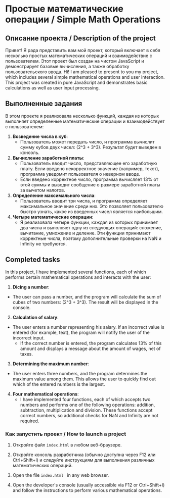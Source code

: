 # Простые математические операции / Simple Math Operations

## Описание проекта / Description of the project

Привет! Я рада представить вам мой проект, который включает в себя несколько простых математических операций и взаимодействие с пользователем. Этот проект был создан на чистом JavaScript и демонстрирует базовые вычисления, а также обработку пользовательского ввода.
Hi! I am pleased to present to you my project, which includes several simple mathematical operations and user interaction. This project was created in pure JavaScript and demonstrates basic calculations as well as user input processing.

## Выполненные задания 

В этом проекте я реализовала несколько функций, каждая из которых выполняет определенные математические операции и взаимодействует с пользователем:
1. **Возведение числа в куб**:
   - Пользователь может передать число, и программа вычислит сумму кубов двух чисел: \(2^3 + 3^3\). Результат будет выведен в консоль.
2. **Вычисление заработной платы**:
   - Пользователь вводит число, представляющее его заработную плату. Если введено некорректное значение (например, текст), программа уведомит пользователя о неверном вводе.
   - Если введено корректное число, программа вычисляет 13% от этой суммы и выводит сообщение о размере заработной платы за вычетом налогов.
3. **Определение максимального числа**:
   - Пользователь вводит три числа, и программа определяет максимальное значение среди них. Это позволяет пользователю быстро узнать, какое из введенных чисел является наибольшим.
4. **Четыре математические операции**:
   - Я реализовала четыре функции, каждая из которых принимает два числа и выполняет одну из следующих операций: сложение, вычитание, умножение и деление. Эти функции принимают корректные числа, поэтому дополнительные проверки на NaN и Infinity не требуются.

## Completed tasks 

In this project, I have implemented several functions, each of which performs certain mathematical operations and interacts with the user:
1. **Dicing a number**:
- The user can pass a number, and the program will calculate the sum of cubes of two numbers: \(2^3 + 3^3\). The result will be displayed in the console.
2. **Calculation of salary**:
- The user enters a number representing his salary. If an incorrect value is entered (for example, text), the program will notify the user of the incorrect input.
   - If the correct number is entered, the program calculates 13% of this amount and displays a message about the amount of wages, net of taxes.
3. **Determining the maximum number**:
- The user enters three numbers, and the program determines the maximum value among them. This allows the user to quickly find out which of the entered numbers is the largest.
4. **Four mathematical operations**:
   - I have implemented four functions, each of which accepts two numbers and performs one of the following operations: addition, subtraction, multiplication and division. These functions accept correct numbers, so additional checks for NaN and Infinity are not required.


### Как запустить проект / How to launch a project

1. Откройте файл `index.html` в любом веб-браузере.
2. Откройте консоль разработчика (обычно доступна через F12 или Ctrl+Shift+I) и следуйте инструкциям для выполнения различных математических операций.

1. Open the file `index.html ` in any web browser.
2. Open the developer's console (usually accessible via F12 or Ctrl+Shift+I) and follow the instructions to perform various mathematical operations.